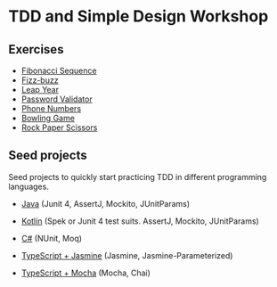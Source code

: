 # TDD and Simple Design Workshop

## Exercises
- [Fibonacci Sequence](./katas/fibonacci.md)
- [Fizz-buzz](./katas/fizz-buzz.md)
- [Leap Year](./katas/leap-year.md)
- [Password Validator](./katas/password-validator.md)
- [Phone Numbers](./katas/phone-numbers.md)
- [Bowling Game](./katas/bowling-game.md)
- [Rock Paper Scissors](./katas/rock-paper-scissors.md)

## Seed projects
Seed projects to quickly start practicing TDD in different programming languages.

 - [Java](https://github.com/paucls/java-gradle-kata-seed)
 (Junit 4, AssertJ, Mockito, JUnitParams)

- [Kotlin](https://github.com/paucls/kotlin-spek-kata-seed)
 (Spek or Junit 4 test suits. AssertJ, Mockito, JUnitParams)

- [C#](https://github.com/paucls/tdd-kata-seeds/tree/master//csharp-nunit)
 (NUnit, Moq)

- [TypeScript + Jasmine](https://github.com/paucls/tdd-kata-seeds/tree/master//typescript-jasmine)
 (Jasmine, Jasmine-Parameterized)

- [TypeScript + Mocha](https://github.com/paucls/typescript-mocha-kata-seed)
 (Mocha, Chai)
